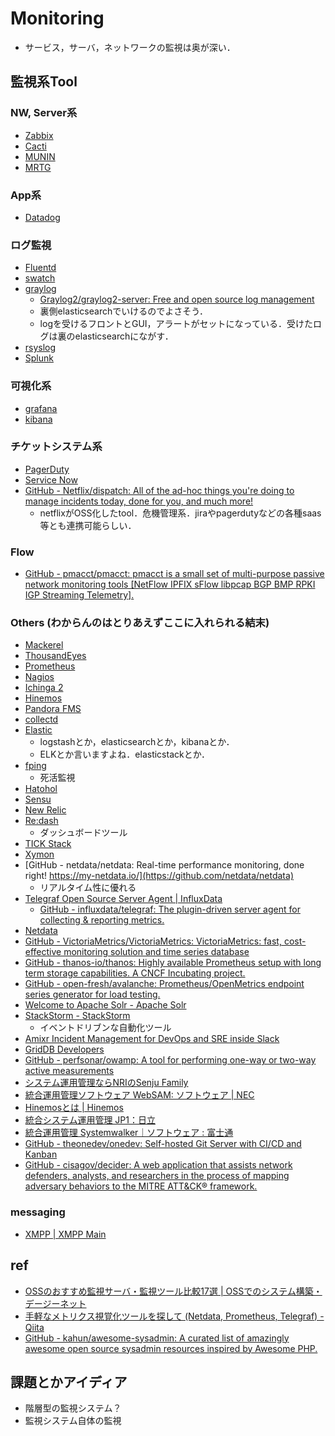 # Monitoring
- サービス，サーバ，ネットワークの監視は奥が深い．

## 監視系Tool
### NW, Server系
- [Zabbix](https://www.zabbix.com/)
- [Cacti](https://www.cacti.net/)
- [MUNIN](http://munin-monitoring.org/)
- [MRTG](https://oss.oetiker.ch/mrtg/)

### App系
- [Datadog](https://www.datadoghq.com/)

### ログ監視
- [Fluentd](https://www.fluentd.org/)
- [swatch](https://sourceforge.net/projects/swatch/)
- [graylog](https://www.graylog.org/)
  - [Graylog2/graylog2-server: Free and open source log management](https://github.com/Graylog2/graylog2-server)
  - 裏側elasticsearchでいけるのでよさそう．
  - logを受けるフロントとGUI，アラートがセットになっている．受けたログは裏のelasticsearchにながす．
- [rsyslog](https://www.rsyslog.com/)
- [Splunk](https://www.splunk.com/)

### 可視化系
- [grafana](https://grafana.com/)
- [kibana](https://www.elastic.co/jp/products/kibana)

### チケットシステム系
- [PagerDuty](https://www.pagerduty.com/)
- [Service Now](https://www.servicenow.com/)
- [GitHub - Netflix/dispatch: All of the ad-hoc things you're doing to manage incidents today, done for you, and much more!](https://github.com/Netflix/dispatch)
  - netflixがOSS化したtool．危機管理系．jiraやpagerdutyなどの各種saas等とも連携可能らしい．

### Flow
- [GitHub - pmacct/pmacct: pmacct is a small set of multi-purpose passive network monitoring tools [NetFlow IPFIX sFlow libpcap BGP BMP RPKI IGP Streaming Telemetry].](https://github.com/pmacct/pmacct)

### Others (わからんのはとりあえずここに入れられる結末)
- [Mackerel](https://mackerel.io/ja/)
- [ThousandEyes](https://www.thousandeyes.com/)
- [Prometheus](https://prometheus.io/)
- [Nagios](https://www.nagios.org/)
- [Ichinga 2](https://icinga.com/docs/icinga2/latest/)
- [Hinemos](https://www.hinemos.info/hinemos)
- [Pandora FMS](http://pandorafms.org/ja/)
- [collectd](https://collectd.org/)
- [Elastic](https://www.elastic.co/jp/)
  - logstashとか，elasticsearchとか，kibanaとか．
  - ELKとか言いますよね．elasticstackとか．
- [fping](https://fping.org/)
  - 死活監視
- [Hatohol](http://www.hatohol.org/)
- [Sensu](https://sensu.io/)
- [New Relic](https://newrelic.com/)
- [Re:dash](https://redash.io/)
  - ダッシュボードツール
- [TICK Stack](https://www.influxdata.com/time-series-platform/)
- [Xymon](http://xymon.sourceforge.net/)
- [GitHub - netdata/netdata: Real-time performance monitoring, done right! https://my-netdata.io/](https://github.com/netdata/netdata)
  - リアルタイム性に優れる
- [Telegraf Open Source Server Agent | InfluxData](https://www.influxdata.com/time-series-platform/telegraf/)
  - [GitHub - influxdata/telegraf: The plugin-driven server agent for collecting & reporting metrics.](https://github.com/influxdata/telegraf)
- [Netdata](https://www.netdata.cloud/)
- [GitHub - VictoriaMetrics/VictoriaMetrics: VictoriaMetrics: fast, cost-effective monitoring solution and time series database](https://github.com/VictoriaMetrics/VictoriaMetrics)
- [GitHub - thanos-io/thanos: Highly available Prometheus setup with long term storage capabilities. A CNCF Incubating project.](https://github.com/thanos-io/thanos)
- [GitHub - open-fresh/avalanche: Prometheus/OpenMetrics endpoint series generator for load testing.](https://github.com/open-fresh/avalanche)
- [Welcome to Apache Solr - Apache Solr](https://solr.apache.org/)
- [StackStorm - StackStorm](https://stackstorm.com/)
  - イベントドリブンな自動化ツール
- [Amixr Incident Management for DevOps and SRE inside Slack](https://amixr.io/)
- [GridDB Developers](https://griddb.net/ja/)
- [GitHub - perfsonar/owamp: A tool for performing one-way or two-way active measurements](https://github.com/perfsonar/owamp)
- [システム運用管理ならNRIのSenju Family](https://senjufamily.nri.co.jp/)
- [統合運用管理ソフトウェア WebSAM: ソフトウェア | NEC](https://jpn.nec.com/websam/index.html)
- [Hinemosとは | Hinemos](https://www.hinemos.info/hinemos)
- [統合システム運用管理 JP1：日立](https://www.hitachi.co.jp/Prod/comp/soft1/jp1/index.html)
- [統合運用管理 Systemwalker｜ソフトウェア : 富士通](https://www.fujitsu.com/jp/products/software/middleware/business-middleware/systemwalker/)
- [GitHub - theonedev/onedev: Self-hosted Git Server with CI/CD and Kanban](https://github.com/theonedev/onedev)
- [GitHub - cisagov/decider: A web application that assists network defenders, analysts, and researchers in the process of mapping adversary behaviors to the MITRE ATT&CK® framework.](https://github.com/cisagov/Decider/)

### messaging
- [XMPP | XMPP Main](https://xmpp.org/)

## ref
- [OSSのおすすめ監視サーバ・監視ツール比較17選 | OSSでのシステム構築・デージーネット](https://www.designet.co.jp/ossinfo/selection/monitoring-server.html)
- [手軽なメトリクス視覚化ツールを探して (Netdata, Prometheus, Telegraf) - Qiita](https://qiita.com/kikuchi_kentaro/items/8ab93b73012ee8aea717)
- [GitHub - kahun/awesome-sysadmin: A curated list of amazingly awesome open source sysadmin resources inspired by Awesome PHP.](https://github.com/kahun/awesome-sysadmin)

## 課題とかアイディア
- 階層型の監視システム？
- 監視システム自体の監視
